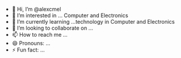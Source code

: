 - 👋 Hi, I’m @alexcmel
- 👀 I’m interested in ... Computer and Electronics 
- 🌱 I’m currently learning ...technology in Computer and Electronics
- 💞️ I’m looking to collaborate on ...
- 📫 How to reach me ...
- 😄 Pronouns: ...
- ⚡ Fun fact: ...

<!---
alexcmel/alexcmel is a ✨ special ✨ repository because its `README.md` (this file) appears on your GitHub profile.
You can click the Preview link to take a look at your changes.
--->
